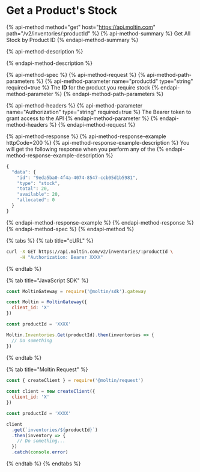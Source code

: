 # Get a Product's Stock

{% api-method method="get" host="https://api.moltin.com" path="/v2/inventories/:productId" %}
{% api-method-summary %}
Get All Stock by Product ID
{% endapi-method-summary %}

{% api-method-description %}

{% endapi-method-description %}

{% api-method-spec %}
{% api-method-request %}
{% api-method-path-parameters %}
{% api-method-parameter name="productId" type="string" required=true %}
The **ID** for the product you require stock
{% endapi-method-parameter %}
{% endapi-method-path-parameters %}

{% api-method-headers %}
{% api-method-parameter name="Authorization" type="string" required=true %}
The Bearer token to grant access to the API
{% endapi-method-parameter %}
{% endapi-method-headers %}
{% endapi-method-request %}

{% api-method-response %}
{% api-method-response-example httpCode=200 %}
{% api-method-response-example-description %}
You will get the following response when you perform any of the
{% endapi-method-response-example-description %}

```javascript
{
  "data": {
    "id": "9eda5ba0-4f4a-4074-8547-ccb05d1b5981",
    "type": "stock",
    "total": 20,
    "available": 20,
    "allocated": 0
  }
}
```
{% endapi-method-response-example %}
{% endapi-method-response %}
{% endapi-method-spec %}
{% endapi-method %}

{% tabs %}
{% tab title="cURL" %}
```bash
curl -X GET https://api.moltin.com/v2/inventories/:productId \
     -H "Authorization: Bearer XXXX"
```
{% endtab %}

{% tab title="JavaScript SDK" %}
```javascript
const MoltinGateway = require('@moltin/sdk').gateway

const Moltin = MoltinGateway({
  client_id: 'X'
})

const productId = 'XXXX'

Moltin.Inventories.Get(productId).then(inventories => {
  // Do something
})
```
{% endtab %}

{% tab title="Moltin Request" %}
```javascript
const { createClient } = require('@moltin/request')
​
const client = new createClient({
  client_id: 'X'
})

const productId = 'XXXX'​

client
  .get(`inventories/${productId}`)
  .then(inventory => {
    // Do something...
  })
  .catch(console.error)
```
{% endtab %}
{% endtabs %}

